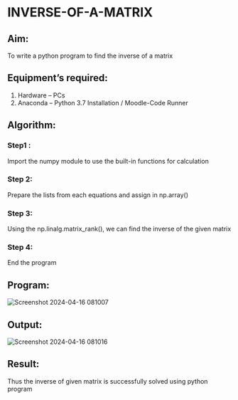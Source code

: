 # INVERSE-OF-A-MATRIX
## Aim:
To write a python program to find the inverse of a matrix
## Equipment’s required:
1. 	Hardware – PCs
2. 	Anaconda – Python 3.7 Installation / Moodle-Code Runner
## Algorithm:
### Step1 : 
Import the numpy module to use the built-in functions for calculation

### Step 2: 
Prepare the lists from each equations and assign in np.array()

### Step 3: 
Using the np.linalg.matrix_rank(), we can find the inverse of the given matrix

### Step 4: 
End the program

## Program:
![Screenshot 2024-04-16 081007](https://github.com/thunderantony/INVERSE-OF-A-MATRIX/assets/149364638/cae42e48-ec8d-49bb-a0e6-0cb800706b67)


## Output:

![Screenshot 2024-04-16 081016](https://github.com/thunderantony/INVERSE-OF-A-MATRIX/assets/149364638/eb3f41a3-a92e-4002-a463-ac83e92d76a6)

## Result:
Thus the inverse of given matrix is successfully solved using python program

